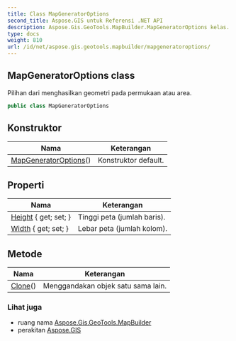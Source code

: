 ```yaml
---
title: Class MapGeneratorOptions
second_title: Aspose.GIS untuk Referensi .NET API
description: Aspose.Gis.GeoTools.MapBuilder.MapGeneratorOptions kelas. Pilihan dari menghasilkan geometri pada permukaan atau area.
type: docs
weight: 810
url: /id/net/aspose.gis.geotools.mapbuilder/mapgeneratoroptions/
---
```

## MapGeneratorOptions class

Pilihan dari menghasilkan geometri pada permukaan atau area.

```csharp
public class MapGeneratorOptions
```

## Konstruktor

| Nama | Keterangan |
| --- | --- |
| [MapGeneratorOptions](mapgeneratoroptions/)() | Konstruktor default. |

## Properti

| Nama | Keterangan |
| --- | --- |
| [Height](../../aspose.gis.geotools.mapbuilder/mapgeneratoroptions/height/) { get; set; } | Tinggi peta (jumlah baris). |
| [Width](../../aspose.gis.geotools.mapbuilder/mapgeneratoroptions/width/) { get; set; } | Lebar peta (jumlah kolom). |

## Metode

| Nama | Keterangan |
| --- | --- |
| [Clone](../../aspose.gis.geotools.mapbuilder/mapgeneratoroptions/clone/)() | Menggandakan objek satu sama lain. |

### Lihat juga

* ruang nama [Aspose.Gis.GeoTools.MapBuilder](../../aspose.gis.geotools.mapbuilder/)
* perakitan [Aspose.GIS](../../)


